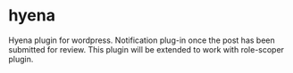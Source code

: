 # hyena
Hyena plugin for wordpress. Notification plug-in once the post has been submitted for review.
This plugin will be extended to work with role-scoper plugin.
